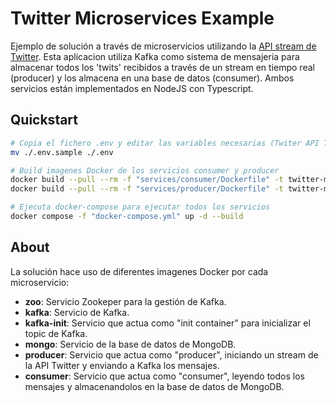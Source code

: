 # Twitter Microservices Example

Ejemplo de solución a través de microservicios utilizando la [API stream de Twitter](https://developer.twitter.com/en/docs/tutorials/stream-tweets-in-real-time). Esta aplicacion utiliza Kafka como sistema de mensajeria para almacenar todos los 'twits' recibidos a través de un stream en tiempo real (producer) y los almacena en una base de datos (consumer). Ambos servicios están implementados en NodeJS con Typescript.

## Quickstart

```bash
# Copia el fichero .env y editar las variables necesarias (Twiter API Token, user/pass de MongoDB, etc.)
mv ./.env.sample ./.env

# Build imagenes Docker de los servicios consumer y producer
docker build --pull --rm -f "services/consumer/Dockerfile" -t twitter-microservices-example-consumer:latest "services/consumer"
docker build --pull --rm -f "services/producer/Dockerfile" -t twitter-microservices-example-producer:latest "services/producer"

# Ejecuta docker-compose para ejecutar todos los servicios
docker compose -f "docker-compose.yml" up -d --build
```

## About

La solución hace uso de diferentes imagenes Docker por cada microservicio:

- **zoo**: Servicio Zookeper para la gestión de Kafka.
- **kafka**: Servicio de Kafka.
- **kafka-init**: Servicio que actua como "init container" para inicializar el topic de Kafka.
- **mongo**: Servicio de la base de datos de MongoDB.
- **producer**: Servicio que actua como "producer", iniciando un stream de la API Twitter y enviando a Kafka los mensajes.
- **consumer**: Servicio que actua como "consumer", leyendo todos los mensajes y almacenandolos en la base de datos de MongoDB.
